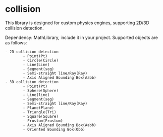 
collision
=========

This library is designed for custom physics engines, supporting 2D/3D collision detection.

Dependency: MathLibrary, include it in your project.
Supported objects are as follows:
```
- 2D collision detection
		- Point(Pt)
		- Circle(Circle)
		- Line(Line)
		- Segment(seg)
		- Semi-straight line/Ray(Ray)
		- Axis Aligned Bounding Box(Aabb)
- 3D collision detection
		- Point(Pt)
		- Sphere(Sphere)
		- Line(line)
		- Segment(seg)
		- Semi-straight line/Ray(Ray)
		- Plane(Plane)
		- Triangle(Tri)
		- Square(Square)
		- Frustum(Frustum)
		- Axis Aligned Bounding Box(Aabb)
		- Oriented Bounding Box(Obb)